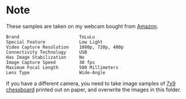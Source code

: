 # Note

These samples are taken on my webcam bought from [Amazon](https://www.amazon.com/gp/product/B084ZJFNKN/ref=ppx_yo_dt_b_search_asin_title?ie=UTF8&psc=1).  
```
Brand	                    ToLuLu
Special Feature	            Low Light
Video Capture Resolution	1080p, 720p, 480p
Connectivity Technology	    USB
Has Image Stabilization	    No
Image Capture Speed	        30 fps
Maximum Focal Length	    500 Millimeters
Lens Type	                Wide-Angle
```
If you have a different camera, you need to take image samples of [7x9 chessboard](https://www.mrpt.org/downloads/camera-calibration-checker-board_9x7.pdf) printed out on paper, and overwrite the images in this folder.